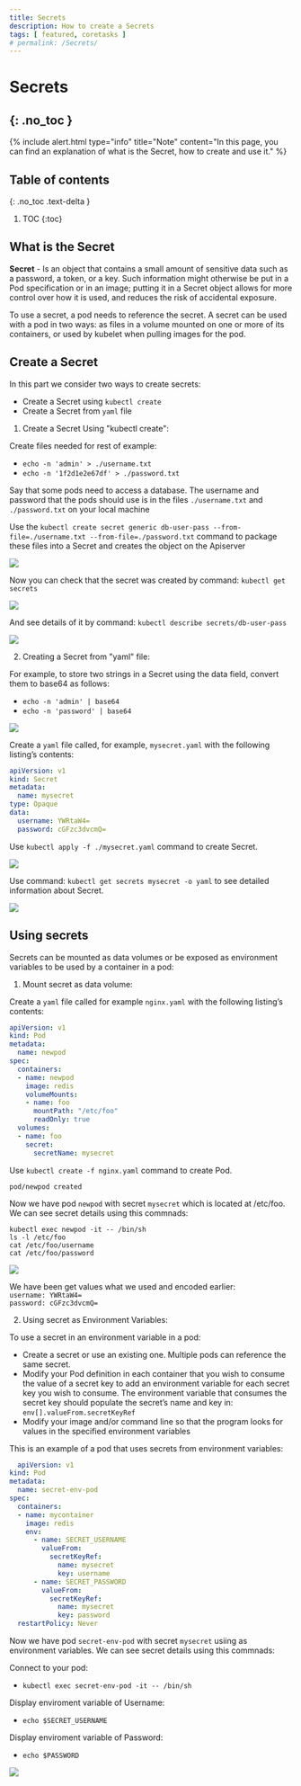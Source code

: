 ```yaml
---
title: Secrets
description: How to create a Secrets 
tags: [ featured, coretasks ]
# permalink: /Secrets/
---
```

# Secrets
{: .no_toc }
---

{% include alert.html type="info" title="Note" content="In this page, you can find an explanation of what is the Secret, how to create and use it." %} 
 


## Table of contents
{: .no_toc .text-delta }

1. TOC
{:toc}

## What is the Secret 

**Secret** - Is an object that contains a small amount of sensitive data such as a password, a token, or a key. Such information might otherwise be put in a Pod specification or in an image; putting it in a Secret object allows for more control over how it is used, and reduces the risk of accidental exposure.

To use a secret, a pod needs to reference the secret. A secret can be used with a pod in two ways: as files in a volume mounted on one or more of its containers, or used by kubelet when pulling images for the pod.


## Create a Secret

In this part we consider two ways to create secrets:
- Create a Secret using `kubectl create`
- Create a Secret from `yaml` file 

1) Create a Secret Using "kubectl create":

Create files needed for rest of example:
 - `echo -n 'admin' > ./username.txt`
 - `echo -n '1f2d1e2e67df' > ./password.txt`

Say that some pods need to access a database. The username and password that the pods should use is in the files `./username.txt` and `./password.txt` on your local machine

Use the `kubectl create secret generic db-user-pass --from-file=./username.txt --from-file=./password.txt` command to package these files into a Secret and creates the object on the Apiserver

![](../../assets/img/secrets/secret_creation.png)

Now you can check that the secret was created by command: `kubectl get secrets`

![](../../assets/img/secrets/check_secret.png)

And see details of it by command: `kubectl describe secrets/db-user-pass`

![](../../assets/img/secrets/describe_secret.png)

2) Creating a Secret from "yaml" file: 

For example, to store two strings in a Secret using the data field, convert them to base64 as follows:

- `echo -n 'admin' | base64`
- `echo -n 'password' | base64`

![](../../assets/img/secrets/base64.png)

Create a `yaml` file called, for example, `mysecret.yaml` with the following listing’s contents: 

```yaml
apiVersion: v1
kind: Secret
metadata:
  name: mysecret
type: Opaque
data:
  username: YWRtaW4=
  password: cGFzc3dvcmQ=
```   
Use `kubectl apply -f ./mysecret.yaml` command to create Secret.

![](../../assets/img/secrets/secret_creation_yaml.png)

Use command: `kubectl get secrets mysecret -o yaml` to see detailed information about Secret.

![](../../assets/img/secrets/secret_details.png)

## Using secrets

Secrets can be mounted as data volumes or be exposed as environment variables to be used by a container in a pod:

1) Mount secret as data volume: 

Create a `yaml` file called for example `nginx.yaml` with the following listing’s contents:

```yaml
apiVersion: v1
kind: Pod
metadata:
  name: newpod
spec:
  containers:
  - name: newpod
    image: redis
    volumeMounts:
    - name: foo
      mountPath: "/etc/foo"
      readOnly: true
  volumes:
  - name: foo
    secret:
      secretName: mysecret
```
Use `kubectl create -f nginx.yaml` command to create Pod.

`pod/newpod created`

Now we have pod `newpod` with secret `mysecret` which is located at /etc/foo.
We can see secret details using this commnads:

`kubectl exec newpod -it -- /bin/sh`
<br>`ls -l /etc/foo`
<br>`cat /etc/foo/username`
<br>`cat /etc/foo/password`

![](../../assets/img/secrets/secret_info.png)

We have been get values what we used and encoded earlier:
 <br> `username: YWRtaW4=`
 <br> `password: cGFzc3dvcmQ=`

 2) Using secret as Environment Variables:

 To use a secret in an environment variable in a pod: 
  - Create a secret or use an existing one. Multiple pods can reference the same secret.
  - Modify your Pod definition in each container that you wish to consume the value of a secret key to add an environment variable for each secret key you wish to consume. The environment variable that consumes the secret key should populate the secret’s name and key in: `env[].valueFrom.secretKeyRef`
  - Modify your image and/or command line so that the program looks for values in the specified environment variables

  This is an example of a pod that uses secrets from environment variables:

```yaml
  apiVersion: v1
kind: Pod
metadata:
  name: secret-env-pod
spec:
  containers:
  - name: mycontainer
    image: redis
    env:
      - name: SECRET_USERNAME
        valueFrom:
          secretKeyRef:
            name: mysecret
            key: username
      - name: SECRET_PASSWORD
        valueFrom:
          secretKeyRef:
            name: mysecret
            key: password
  restartPolicy: Never
  ```
Now we have pod `secret-env-pod` with secret `mysecret` usiing as environment variables.
We can see secret details using this commnads:

Connect to your pod:

- `kubectl exec secret-env-pod -it -- /bin/sh` 

Display enviroment variable of Username: 

- `echo $SECRET_USERNAME` 

Display enviroment variable of Password: 

- `echo $PASSWORD`

![](../../assets/img/secrets/secret-env-pod.png)